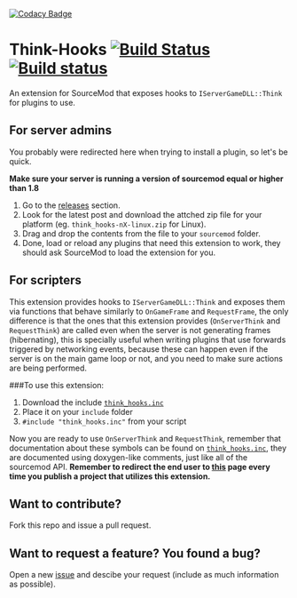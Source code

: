 [![Codacy Badge](https://api.codacy.com/project/badge/Grade/cb4e0d27721643fe9dcbb8cd9e3623dd)](https://www.codacy.com/app/fakuivan/Think-Hooks?utm_source=github.com&utm_medium=referral&utm_content=fakuivan/Think-Hooks&utm_campaign=badger)
# Think-Hooks [![Build Status](https://travis-ci.org/fakuivan/Think-Hooks.svg?branch=master)](https://travis-ci.org/fakuivan/Think-Hooks) [![Build status](https://ci.appveyor.com/api/projects/status/o9ewtn209bp8k3l3/branch/master?svg=true)](https://ci.appveyor.com/project/fakuivan/think-hooks/branch/master)
An extension for SourceMod that exposes hooks to ``IServerGameDLL::Think`` for plugins to use.

## For server admins
You probably were redirected here when trying to install a plugin, so let's be quick.

__Make sure your server is running a version of sourcemod equal or higher than 1.8__

1. Go to the [releases](https://github.com/fakuivan/Think-Hooks/releases) section.
2. Look for the latest post and download the attched zip file for your platform (eg. ``think_hooks-nX-linux.zip`` for Linux).
3. Drag and drop the contents from the file to your ``sourcemod`` folder.
4. Done, load or reload any plugins that need this extension to work, they should ask SourceMod to load the extension for you.

## For scripters
This extension provides hooks to ``IServerGameDLL::Think`` and exposes them via functions that behave similarly to ``OnGameFrame`` and ``RequestFrame``, the only difference is that the ones that this extension provides (``OnServerThink`` and ``RequestThink``) are called even when the server is not generating frames (hibernating), this is specially useful when writing plugins that use forwards triggered by networking events, because these can happen even if the server is on the main game loop or not, and you need to make sure actions are being performed.

###To use this extension:

1. Download the include [``think_hooks.inc``](https://github.com/fakuivan/Think-Hooks/blob/master/include/think_hooks.inc)
2. Place it on your ``include`` folder
3. ``#include "think_hooks.inc"`` from your script

Now you are ready to use ``OnServerThink`` and ``RequestThink``, remember that documentation about these symbols can be found on [``think_hooks.inc``](https://github.com/fakuivan/Think-Hooks/blob/master/include/think_hooks.inc), they are documented using doxygen-like comments, just like all of the sourcemod API. **Remember to redirect the end user to [this](https://github.com/fakuivan/Think-Hooks/blob/master/README.md) page every time you publish a project that utilizes this extension.**

## Want to contribute?
Fork this repo and issue a pull request.

## Want to request a feature? You found a bug?
Open a new [issue](https://github.com/fakuivan/Think-Hooks/issues) and descibe your request (include as much information as possible).
